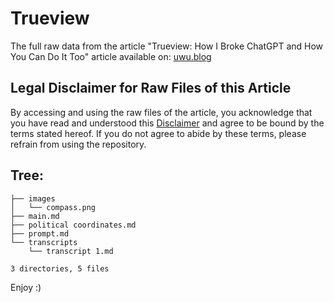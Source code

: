 # Trueview
The full raw data from the article "Trueview: How I Broke ChatGPT and How You Can Do It Too"
article available on: [uwu.blog](https://www.uwu.blog/post/trueview-how-i-broke-chatgpt-and-how-you-can-do-it-too)
## Legal Disclaimer for Raw Files of this Article

By accessing and using the raw files of the article, you acknowledge that you have read and understood this [Disclaimer](https://github.com/UWU-blog/Trueview/blob/main/legal_disclamer.md) and agree to be bound by the terms stated hereof. If you do not agree to abide by these terms, please refrain from using the repository.


## Tree:
```
├── images
│   └── compass.png
├── main.md
├── political coordinates.md
├── prompt.md
└── transcripts
    └── transcript 1.md

3 directories, 5 files
```
Enjoy :)
